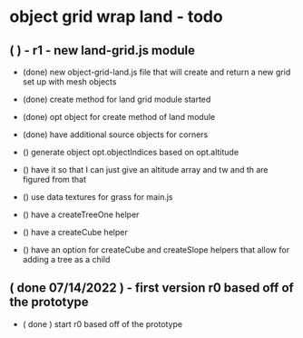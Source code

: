 # object grid wrap land - todo


## (  ) - r1 - new land-grid.js module
* (done) new object-grid-land.js file that will create and return a new grid set up with mesh objects
* (done) create method for land grid module started
* (done) opt object for create method of land module
* (done) have additional source objects for corners


* () generate object opt.objectIndices based on opt.altitude


* () have it so that I can just give an altitude array and tw and th are figured from that
* () use data textures for grass for main.js
* () have a createTreeOne helper
* () have a createCube helper
* () have an option for createCube and createSlope helpers that allow for adding a tree as a child

## ( done 07/14/2022 ) - first version r0 based off of the prototype
* ( done ) start r0 based off of the prototype

